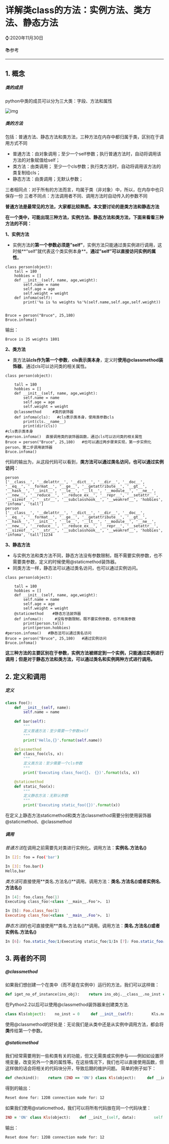 # 详解类class的方法：实例方法、类方法、静态方法

⌚️:2020年11月30日

📚参考

---

## 1. 概念

##### 类的成员

python中类的成员可以分为三大类：字段、方法和属性



![img](imgs/WX20201127-150251.png)

##### 类的方法

包括：普通方法、静态方法和类方法，三种方法在内存中都归属于类，区别在于调用方式不同

- 普通方法：由对象调用；至少一个self参数；执行普通方法时，自动将调用该方法的对象赋值给self；
- 类方法：由类调用； 至少一个cls参数；执行类方法时，自动将调用该方法的类复制给cls；
- 静态方法：由类调用；无默认参数；

三者相同点：对于所有的方法而言，均属于类（非对象）中，所以，在内存中也只保存一份
三者不同点：方法调用者不同、调用方法时自动传入的参数不同

**普通方法是最常见的方法，大家都比较熟悉。本文要讨论的是类方法和静态方法**



**在一个类中，可能出现三种方法，实例方法、静态方法和类方法，下面来看看三种方法的不同：**

**1、实例方法**

- 实例方法的**第一个参数必须是”self”**，实例方法只能通过类实例进行调用，这时候**“self”就代表这个类实例本身**。**通过”self”可以直接访问实例的属性**。

```
class person(object):
    tall = 180
    hobbies = []
    def __init__(self, name, age,weight):
        self.name = name
        self.age = age
        self.weight = weight
    def infoma(self):
        print('%s is %s weights %s'%(self.name,self.age,self.weight))


Bruce = person("Bruce", 25,180)
Bruce.infoma()
```

输出：

```
Bruce is 25 weights 1801
```

**2、类方法**

- 类方法**以cls作为第一个参数**，**cls表示类本身**，定义时**使用@classmethod装饰器**。通过cls可以访问类的相关属性。

```
class person(object):

    tall = 180
    hobbies = []
    def __init__(self, name, age,weight):
        self.name = name
        self.age = age
        self.weight = weight
    @classmethod     #类的装饰器
    def infoma(cls):   #cls表示类本身，使用类参数cls
        print(cls.__name__)
        print(dir(cls))
#cls表示类本身
#person.infoma()  直接调用类的装饰器函数，通过cls可以访问类的相关属性
Bruce = person("Bruce", 25,180)   #也可以通过两步骤来实现，第一步实例化person，第二步调用装饰器
Bruce.infoma() 
```

代码的输出为，从这段代码可以看到，**类方法可以通过类名访问，也可以通过实例访问**：

```
person
['__class__', '__delattr__', '__dict__', '__dir__', '__doc__', '__eq__', '__format__', '__ge__', '__getattribute__', '__gt__', '__hash__', '__init__', '__le__', '__lt__', '__module__', '__ne__', '__new__', '__reduce__', '__reduce_ex__', '__repr__', '__setattr__', '__sizeof__', '__str__', '__subclasshook__', '__weakref__', 'hobbies', 'infoma', 'tall']
person
['__class__', '__delattr__', '__dict__', '__dir__', '__doc__', '__eq__', '__format__', '__ge__', '__getattribute__', '__gt__', '__hash__', '__init__', '__le__', '__lt__', '__module__', '__ne__', '__new__', '__reduce__', '__reduce_ex__', '__repr__', '__setattr__', '__sizeof__', '__str__', '__subclasshook__', '__weakref__', 'hobbies', 'infoma', 'tall']1234
```

**3、静态方法**

- 与实例方法和类方法不同，静态方法没有参数限制，既不需要实例参数，也不需要类参数，定义的时候使用@staticmethod装饰器。
- 同类方法一样，静态法可以通过类名访问，也可以通过实例访问。

```
class person(object):

    tall = 180
    hobbies = []
    def __init__(self, name, age,weight):
        self.name = name
        self.age = age
        self.weight = weight
    @staticmethod    #静态方法装饰器
    def infoma():     #没有参数限制，既不要实例参数，也不用类参数
        print(person.tall)
        print(person.hobbies)
#person.infoma()   #静态法可以通过类名访问
Bruce = person("Bruce", 25,180)   #通过实例访问
Bruce.infoma()
```

**这三种方法的主要区别在于参数，实例方法被绑定到一个实例，只能通过实例进行调用；但是对于静态方法和类方法，可以通过类名和实例两种方式进行调用。**



## 2. 定义和调用

##### 定义

```python
class Foo():
    def __init__(self, name):
        self.name = name
    
    def bar(self):
        """
        定义普通方法：至少需要一个参数self
        """
        print('Hello,{}'.format(self.name))

    @classmethod
    def class_foo(cls, x):
        """
        定义类方法：至少需要一个cls参数
        """
        print('Executing class_foo({}， {})'.format(cls, x))

    @staticmethod
    def static_foo(x):
        """
        定义静态方法：无默认参数
        """
        print('Executing static_foo({})'.format(x))
```

在定义上静态方法staticmethod和类方法classmethod需要分别使用装饰器@staticmethod、@classmethod

##### 调用

*普通方法*在调用之前需要先对类进行实例化。调用方法：**实例名.方法名()**



```bash
In [2]: foo = Foo('bar')

In [3]: foo.bar()
Hello,bar
```

*类方法*可直接使用**类名.方法名()**调用。调用方法：**类名.方法名()**或者**实例名.方法名()**



```kotlin
In [4]: foo.class_foo(1)
Executing class_foo(<class '__main__.Foo'>， 1)

In [5]: Foo.class_foo(1)
Executing class_foo(<class '__main__.Foo'>， 1)
```

*静态方法*的也可直接使用**类名.方法名()**调用。调用方法：**类名.方法名()**或者**实例名.方法名()**



```css
In [6]: foo.static_foo(1)Executing static_foo(1)In [7]: Foo.static_foo(1)Executing static_foo(1)
```

## 3. 两者的不同

##### @classmethod

如果我们想创建一个在类中（而不是在实例中）运行的方法，我们可以这样做：



```python
def iget_no_of_instance(ins_obj):    return ins_obj.__class__.no_inst class Kls(object):    no_inst = 0     def __init__(self):    Kls.no_inst = Kls.no_inst + 1 ik1 = Kls()ik2 = Kls()print iget_no_of_instance(ik1)
```

在Python2.2以后可以使用@classmethod装饰器来创建类方法.



```python
class Kls(object):    no_inst = 0     def __init__(self):        Kls.no_inst = Kls.no_inst + 1     @classmethod    def get_no_of_instance(cls_obj):        return cls_obj.no_inst ik1 = Kls()ik2 = Kls() print ik1.get_no_of_instance()print Kls.get_no_of_instance()
```

使用@classmethod的好处是：无论我们是从类中还是从实例中调用方法，都会将**类**传给第一个参数。

##### @staticmethod

我们经常需要用到一些和类有关的功能，但又无需类或实例参与——例如如设置环境变量，改变另外一个类的属性等。在这些情况下，我们也可以直接使用函数，但这样做的话会将相关的代码块分开，导致后期的维护问题。
简单的例子如下：



```ruby
def checkind():    return (IND == 'ON') class Kls(object):     def __init__(self,data):        self.data = data     def do_reset(self):        if checkind():            print('Reset done for:', self.data)         def set_db(self):        if checkind():            self.db = 'new db connection'            print('DB connection made for:',self.data)
```

得到的输出：



```bash
Reset done for: 12DB connection made for: 12
```

如果我们使用@staticmethod，我们可以将所有代码放在同一个代码块里：



```ruby
IND = 'ON' class Kls(object):    def __init__(self, data):        self.data = data     @staticmethod    def checkind():        return (IND == 'ON')     def do_reset(self):        if self.checkind():            print('Reset done for:', self.data)     def set_db(self):        if self.checkind():            self.db = 'New db connection'        print('DB connection made for: ', self.data) ik1 = Kls(12)ik1.do_reset()ik1.set_db()
```

输出：



```bash
Reset done for: 12DB connection made for: 12
```



